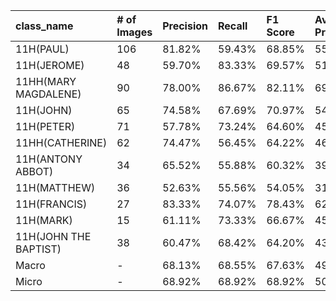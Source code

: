| class_name            | # of Images   | Precision   | Recall   | F1 Score   | Average Precision   |
|:----------------------|:--------------|:------------|:---------|:-----------|:--------------------|
| 11H(PAUL)             | 106           | 81.82%      | 59.43%   | 68.85%     | 55.89%              |
| 11H(JEROME)           | 48            | 59.70%      | 83.33%   | 69.57%     | 51.10%              |
| 11HH(MARY MAGDALENE)  | 90            | 78.00%      | 86.67%   | 82.11%     | 69.63%              |
| 11H(JOHN)             | 65            | 74.58%      | 67.69%   | 70.97%     | 54.03%              |
| 11H(PETER)            | 71            | 57.78%      | 73.24%   | 64.60%     | 45.53%              |
| 11HH(CATHERINE)       | 62            | 74.47%      | 56.45%   | 64.22%     | 46.60%              |
| 11H(ANTONY ABBOT)     | 34            | 65.52%      | 55.88%   | 60.32%     | 39.15%              |
| 11H(MATTHEW)          | 36            | 52.63%      | 55.56%   | 54.05%     | 31.94%              |
| 11H(FRANCIS)          | 27            | 83.33%      | 74.07%   | 78.43%     | 62.91%              |
| 11H(MARK)             | 15            | 61.11%      | 73.33%   | 66.67%     | 45.49%              |
| 11H(JOHN THE BAPTIST) | 38            | 60.47%      | 68.42%   | 64.20%     | 43.40%              |
| Macro                 | -             | 68.13%      | 68.55%   | 67.63%     | 49.61%              |
| Micro                 | -             | 68.92%      | 68.92%   | 68.92%     | 50.32%              |